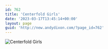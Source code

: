 ```yaml
---
id: 762
title: 'Centerfold Girls'
date: '2023-03-17T13:45:14+00:00'
layout: page
guid: 'http://new.andydixon.com/?page_id=762'
---
```


![Centerfold Girls](https://i0.wp.com/assets.g8x2.ldn.idrivee2-23.com/posters/Centerfold%20Girls%2001.jpg?w=1200&ssl=1 "Centerfold Girls")